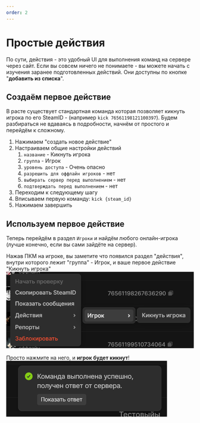 ```yaml
---
order: 2
---
```


# Простые действия

По сути, действия - это удобный UI для выполнения команд на сервере через сайт. Если вы совсем ничего не понимаете - вы можете начать с изучения заранее подготовленных действий. Они доступны по кнопке "**добавить из списка**".

## Создаём первое действие

В расте существует стандартная команда которая позволяет кикнуть игрока по его SteamID - (например `kick 76561198121100397`).
Будем разбираться не вдаваясь в подробности, начнём от простого и перейдём к сложному. 

1. Нажимаем "создать новое действие"
2. Настраиваем общие настройки действий
    1. `название` - Кикнуть игрока
    2. `группа` - Игрок
    3. `уровень доступа` - Очень опасно 
    4. `разрешить для оффлайн игроков` - нет
    5. `выбирать сервер перед выполнением` - нет
    6. `подтверждать перед выполнением` - нет
3. Переходим к следующему шагу
4. Вписываем первую команду: `kick {steam_id}`
5. Нажимаем завершить

## Используем первое действие

Теперь перейдём в раздел `Игроки` и найдём любого онлайн-игрока (лучше конечно, если вы сами зайдёте на сервер).

Нажав ПКМ на игроке, вы заметите что появился раздел "действия", внутри которого лежит "группа" - Игрок, и ваше первое действие "Кикнуть игрока"
![An image](/assets/images/first-action-preview.png)

Просто нажмите на него, и **игрок будет кикнут**!
![An image](/assets/images/first-action-preview-completed.png)
